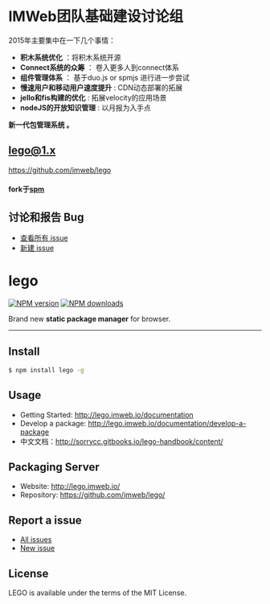 #  IMWeb团队基础建设讨论组
2015年主要集中在一下几个事情：
- **积木系统优化** ：将积木系统开源
- **Connect系统的众筹** ： 卷入更多人到connect体系
- **组件管理体系** ： 基于duo.js or spmjs 进行进一步尝试
- **慢速用户和移动用户速度提升** :  CDN动态部署的拓展
- **jello和fis构建的优化** : 拓展velocity的应用场景
- **nodeJS的开放知识管理** : 以月报为入手点


**新一代包管理系统 。**


## lego@1.x

https://github.com/imweb/lego


####  **fork于[spm](https://github.com/spmjs/spm)**


## 讨论和报告 Bug

* [查看所有 issue](https://github.com/imweb/lego/issues)
* [新建 issue](https://github.com/imweb/lego/issues/new)


# lego

[![NPM version](https://img.shields.io/npm/v/lego.svg?style=flat)](https://npmjs.org/package/lego)
[![NPM downloads](http://img.shields.io/npm/dm/lego.svg?style=flat)](https://npmjs.org/package/lego)

Brand new **static package manager** for browser.

---

## Install

```bash
$ npm install lego -g
```

## Usage

- Getting Started: http://lego.imweb.io/documentation
- Develop a package: http://lego.imweb.io/documentation/develop-a-package
- 中文文档：http://sorrycc.gitbooks.io/lego-handbook/content/

## Packaging Server

- Website: http://lego.imweb.io/
- Repository: https://github.com/imweb/lego/

## Report a issue

* [All issues](https://github.com/imweb/lego/issues)
* [New issue](https://github.com/imweb/lego/issues/new)

## License

LEGO is available under the terms of the MIT License.

